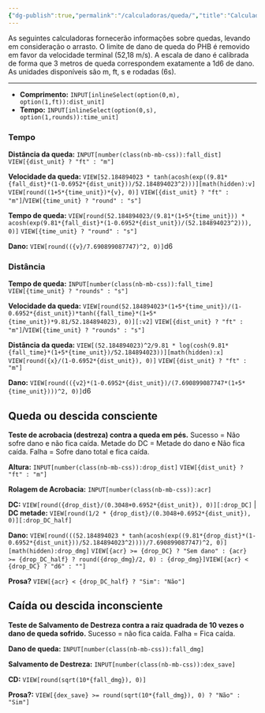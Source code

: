 ```yaml
---
{"dg-publish":true,"permalink":"/calculadoras/queda/","title":"Calculadora de Queda","created":"2024-07-25T10:09:38.000-03:00"}
---
```



As seguintes calculadoras fornecerão informações sobre quedas, levando em consideração o arrasto. 
O limite de dano de queda do PHB é removido em favor da velocidade terminal (52,18 m/s). 
A escala de dano é calibrada de forma que 3 metros de queda correspondem exatamente a 1d6 de dano. 
As unidades disponíveis são m, ft, s e rodadas (6s).
___
- **Comprimento:** `INPUT[inlineSelect(option(0,m), option(1,ft)):dist_unit]`
- **Tempo:** `INPUT[inlineSelect(option(0,s), option(1,rounds)):time_unit]`

### Tempo
**Distância da queda:** `INPUT[number(class(nb-mb-css)):fall_dist]` `VIEW[{dist_unit} ? "ft" : "m"]`

**Velocidade da queda:** `VIEW[52.184894023 * tanh(acosh(exp((9.81*{fall_dist}*(1-0.6952*{dist_unit}))/52.184894023^2)))][math(hidden):v]` `VIEW[round((1+5*{time_unit})*{v}, 0)]` `VIEW[{dist_unit} ? "ft" : "m"]`/`VIEW[{time_unit} ? "round" : "s"]`

**Tempo de queda:** `VIEW[round(52.184894023/(9.81*(1+5*{time_unit})) * acosh(exp(9.81*{fall_dist}*(1-0.6952*{dist_unit})/(52.184894023^2))), 0)]` `VIEW[{time_unit} ? "round" : "s"]`

**Dano:** `VIEW[round(({v}/7.690899087747)^2, 0)]`d6

### Distância
**Tempo de queda:** `INPUT[number(class(nb-mb-css)):fall_time]` `VIEW[{time_unit} ? "rounds" : "s"]`

**Velocidade da queda:** `VIEW[round(52.184894023*(1+5*{time_unit})/(1-0.6952*{dist_unit})*tanh({fall_time}*(1+5*{time_unit})*9.81/52.184894023), 0)][:v2]` `VIEW[{dist_unit} ? "ft" : "m"]`/`VIEW[{time_unit} ? "rounds" : "s"]`

**Distância da queda:** `VIEW[(52.184894023)^2/9.81 * log(cosh(9.81*{fall_time}*(1+5*{time_unit})/52.184894023))][math(hidden):x]` `VIEW[round({x}/(1-0.6952*{dist_unit}), 0)]` `VIEW[{dist_unit} ? "ft" : "m"]` 

**Dano:** `VIEW[round(({v2}*(1-0.6952*{dist_unit})/(7.690899087747*(1+5*{time_unit})))^2, 0)]`d6 

## Queda ou descida consciente 

**Teste de acrobacia (destreza) contra a queda em pés.** 
Sucesso = Não sofre dano e não fica caída. 
Metade do DC = Metade do dano e Não fica caída.
Falha = Sofre dano total e fica caída.

**Altura:** `INPUT[number(class(nb-mb-css)):drop_dist]` `VIEW[{dist_unit} ? "ft" : "m"]`

**Rolagem de Acrobacia:** `INPUT[number(class(nb-mb-css)):acr]`

**DC:** `VIEW[round({drop_dist}/(0.3048+0.6952*{dist_unit}), 0)][:drop_DC]` | **DC metade:** `VIEW[round(1/2 * {drop_dist}/(0.3048+0.6952*{dist_unit}), 0)][:drop_DC_half]`

**Dano:** `VIEW[round(((52.184894023 * tanh(acosh(exp((9.81*{drop_dist}*(1-0.6952*{dist_unit}))/52.184894023^2))))/7.690899087747)^2, 0)][math(hidden):drop_dmg]` `VIEW[{acr} >= {drop_DC} ? "Sem dano" : {acr} >= {drop_DC_half} ? round({drop_dmg}/2, 0) : {drop_dmg}]`­`VIEW[{acr} < {drop_DC} ? "d6" : ""]`

**Prosa?** `VIEW[{acr} < {drop_DC_half} ? "Sim": "Não"]`


## Caída ou descida inconsciente
**Teste de Salvamento de Destreza contra a raiz quadrada de 10 vezes o dano de queda sofrido.** 
Sucesso = não fica caída. 
Falha = Fica caída.

**Dano de queda:** `INPUT[number(class(nb-mb-css)):fall_dmg]`

**Salvamento de Destreza:** `INPUT[number(class(nb-mb-css)):dex_save]`

**CD:** `VIEW[round(sqrt(10*{fall_dmg}), 0)]`

**Prosa?:** `VIEW[{dex_save} >= round(sqrt(10*{fall_dmg}), 0) ? "Não" : "Sim"]`

